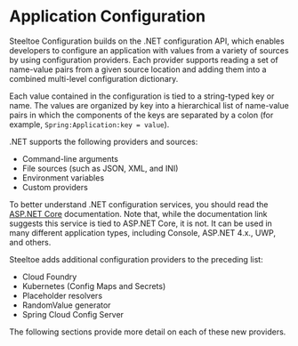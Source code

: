 # Application Configuration

Steeltoe Configuration builds on the .NET configuration API, which enables developers to configure an application with values from a variety of sources by using configuration providers. Each provider supports reading a set of name-value pairs from a given source location and adding them into a combined multi-level configuration dictionary.

Each value contained in the configuration is tied to a string-typed key or name. The values are organized by key into a hierarchical list of name-value pairs in which the components of the keys are separated by a colon (for example, `Spring:Application:key = value`).

.NET supports the following providers and sources:

* Command-line arguments
* File sources (such as JSON, XML, and INI)
* Environment variables
* Custom providers

To better understand .NET configuration services, you should read the [ASP.NET Core](https://docs.microsoft.com/aspnet/core/fundamentals/configuration) documentation. Note that, while the documentation link suggests this service is tied to ASP.NET Core, it is not. It can be used in many different application types, including Console, ASP.NET 4.x., UWP, and others.

Steeltoe adds additional configuration providers to the preceding list:

* Cloud Foundry
* Kubernetes (Config Maps and Secrets)
* Placeholder resolvers
* RandomValue generator
* Spring Cloud Config Server

The following sections provide more detail on each of these new providers.
